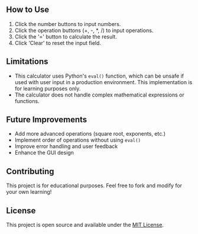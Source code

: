 ## How to Use

1. Click the number buttons to input numbers.
2. Click the operation buttons (+, -, *, /) to input operations.
3. Click the '=' button to calculate the result.
4. Click 'Clear' to reset the input field.

## Limitations

- This calculator uses Python's `eval()` function, which can be unsafe if used with user input in a production environment. This implementation is for learning purposes only.
- The calculator does not handle complex mathematical expressions or functions.

## Future Improvements

- Add more advanced operations (square root, exponents, etc.)
- Implement order of operations without using `eval()`
- Improve error handling and user feedback
- Enhance the GUI design

## Contributing

This project is for educational purposes. Feel free to fork and modify for your own learning!

## License

This project is open source and available under the [MIT License](https://opensource.org/licenses/MIT).

